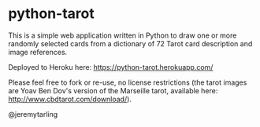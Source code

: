 # python-tarot

This is a simple web application written in Python to draw one or more randomly selected cards from a dictionary of 72 Tarot card description and image references.

Deployed to Heroku here: https://python-tarot.herokuapp.com/

Please feel free to fork or re-use, no license restrictions (the tarot images are Yoav Ben Dov's version of the Marseille tarot, available here: http://www.cbdtarot.com/download/).

@jeremytarling
